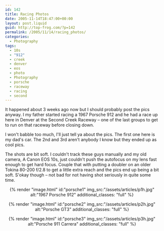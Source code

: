 ```yaml
---
id: 142
title: Racing Photos
date: 2005-11-14T18:47:00+00:00
layout: post.liquid
guid: http://top-frog.com/?p=142
permalink: /2005/11/14/racing_photos/
categories:
  - Photography
tags:
  - 10s
  - "912"
  - creek
  - denver
  - eos
  - photo
  - Photography
  - porsche
  - raceway
  - racing
  - second
---
```

It happened about 3 weeks ago now but I should probably post the pics anyway. I my father started racing a 1967 Porsche 912 and he had a race up here in Denver at the Second Creek Raceway – one of the last groups to get to run on that raceway before closing down.

I won't babble too much, I'll just tell ya about the pics. The first one here is my dad's car. The 2nd and 3rd aren't anybody I know but they ended up as cool pics.

The shots are bit soft. I couldn't track these guys manually and my old camera, A Canon EOS 10s, just couldn't push the autofocus on my lens fast enough to get hard focus. Couple that with putting a doubler on an older Tokina 80-200 f/2.8 to get a little extra reach and the pics end up being a bit soft. S'okay though – not bad for not having shot seriously in quite some time.

<center>

{% render "image.html" 
  id:"porsche1"
  img_src:"/assets/articles/p1h.jpg"
  alt:"1967 Porsche 912"
  additional_classes: "full"
%} 

{% render "image.html" 
  id:"porsche2"
  img_src:"/assets/articles/p2h.jpg"
  alt:"Porsche GT3"
  additional_classes: "full"
%}

{% render "image.html" 
  id:"porsche3"
  img_src:"/assets/articles/p3h.jpg"
  alt:"Porsche 911 Carrera"
  additional_classes: "full"
%}

</center>
